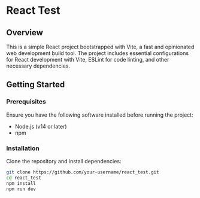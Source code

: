 # React Test

## Overview

This is a simple React project bootstrapped with Vite, a fast and opinionated web development build tool. The project includes essential configurations for React development with Vite, ESLint for code linting, and other necessary dependencies.

## Getting Started

### Prerequisites

Ensure you have the following software installed before running the project:

- Node.js (v14 or later)
- npm

### Installation

Clone the repository and install dependencies:

```bash
git clone https://github.com/your-username/react_test.git
cd react_test
npm install
npm run dev 
